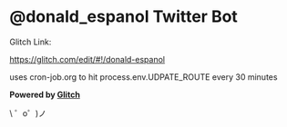 @donald_espanol Twitter Bot
===================================


Glitch Link:


https://glitch.com/edit/#!/donald-espanol


uses cron-job.org to hit process.env.UDPATE_ROUTE every 30 minutes


**Powered by [Glitch](https://glitch.com)**

\ ゜o゜)ノ
